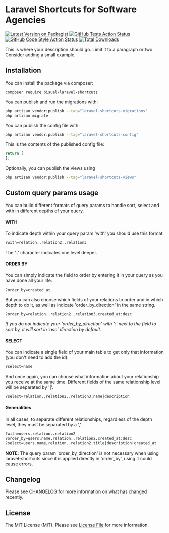 # Laravel Shortcuts for Software Agencies

[![Latest Version on Packagist](https://img.shields.io/packagist/v/bisual/laravel-shortcuts.svg?style=flat-square)](https://packagist.org/packages/bisual/laravel-shortcuts)
[![GitHub Tests Action Status](https://img.shields.io/github/actions/workflow/status/bisual/laravel-shortcuts/run-tests.yml?branch=main&label=tests&style=flat-square)](https://github.com/bisual/laravel-shortcuts/actions?query=workflow%3Arun-tests+branch%3Amain)
[![GitHub Code Style Action Status](https://img.shields.io/github/actions/workflow/status/bisual/laravel-shortcuts/fix-php-code-style-issues.yml?branch=main&label=code%20style&style=flat-square)](https://github.com/bisual/laravel-shortcuts/actions?query=workflow%3A"Fix+PHP+code+style+issues"+branch%3Amain)
[![Total Downloads](https://img.shields.io/packagist/dt/bisual/laravel-shortcuts.svg?style=flat-square)](https://packagist.org/packages/bisual/laravel-shortcuts)

This is where your description should go. Limit it to a paragraph or two. Consider adding a small example.

## Installation

You can install the package via composer:

```bash
composer require bisual/laravel-shortcuts
```

You can publish and run the migrations with:

```bash
php artisan vendor:publish --tag="laravel-shortcuts-migrations"
php artisan migrate
```

You can publish the config file with:

```bash
php artisan vendor:publish --tag="laravel-shortcuts-config"
```

This is the contents of the published config file:

```php
return [
];
```

Optionally, you can publish the views using

```bash
php artisan vendor:publish --tag="laravel-shortcuts-views"
```

## Custom query params usage

You can build different formats of query params to handle sort, select and with in different depths of your query.

#### WITH

To indicate depth within your query param 'with' you should use this format.

```bash
?with=relation..relation2..relation3
```
The '..' character indicates one level deeper.

#### ORDER BY

You can simply indicate the field to order by entering it in your query as you have done all your life.

```bash
?order_by=created_at
```

But you can also choose which fields of your relations to order and in which depth to do it, as well as indicate 'order_by_direction' in the same string.

```bash
?order_by=relation..relation2..relation3.created_at:desc
```

_If you do not indicate your 'order_by_direction' with ':' next to the field to sort by, it will sort in 'asc' direction by default_.

#### SELECT

You can indicate a single field of your main table to get only that information (you don't need to add the id).

```bash
?select=name
```

And once again, you can choose what information about your relationship you receive at the same time. Different fields of the same relationship level will be separated by '|'.

```bash
?select=relation..relation2..relation3.name|description
```

#### Generalities

In all cases, to separate different relationships, regardless of the depth level, they must be separated by a ','.

```bash
?with=users,relation..relation2
?order_by=users.name,relation..relation2.created_at:desc
?select=users.name,relation..relation2.title|description|created_at
```

**NOTE**: The query param 'order_by_direction' is not necessary when using laravel-shortcuts since it is applied directly in 'order_by', using it could cause errors.

## Changelog

Please see [CHANGELOG](CHANGELOG.md) for more information on what has changed recently.

## License

The MIT License (MIT). Please see [License File](LICENSE.md) for more information.
